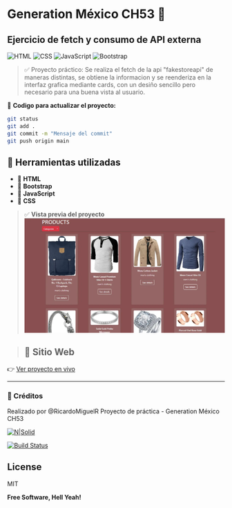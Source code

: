 # Generation México CH53 🚀

## Ejercicio de fetch y consumo de API externa

![HTML](https://img.shields.io/badge/HTML-%23E34F26.svg?style=flat&logo=html5&logoColor=white)
![CSS](https://img.shields.io/badge/CSS-%231572B6.svg?style=flat&logo=css3&logoColor=white)
![JavaScript](https://img.shields.io/badge/JavaScript-%23F7DF1E.svg?style=flat&logo=javascript&logoColor=black)
![Bootstrap](https://img.shields.io/badge/Bootstrap-%23563D7C.svg?style=flat&logo=bootstrap&logoColor=white)

> ✅ Proyecto práctico: Se realiza el fetch de la api "fakestoreapi" de maneras distintas, se obtiene la informacion y se reenderiza en la interfaz grafica mediante cards, con un desiño sencillo pero necesario para una buena vista al usuario.

📝 **Codigo para actualizar el proyecto:**
```bash
git status
git add .
git commit -m "Mensaje del commit"
git push origin main
```

## 🧰 Herramientas utilizadas

- 🧱 **HTML**
- 🎨 **Bootstrap**
- 🧠 **JavaScript**
- 🧪 **CSS** 


> ✅ **Vista previa del  proyecto**
![N|Solid](https://raw.githubusercontent.com/RicardoMiguelR/EjercicioFetchApi/refs/heads/main/assets/images/capturaProductos.webp)

> ## 🚀 Sitio Web
👉 [Ver proyecto en vivo](https://ricardomiguelr.github.io/CH53_ListaCompras/)

---

### 🙌 Créditos
Realizado por @RicardoMiguelR
Proyecto de práctica - Generation México CH53

[![N|Solid](https://cldup.com/dTxpPi9lDf.thumb.png)](https://nodesource.com/products/nsolid)

[![Build Status](https://travis-ci.org/joemccann/dillinger.svg?branch=master)](https://travis-ci.org/joemccann/dillinger)

## License

MIT

**Free Software, Hell Yeah!**

[//]: # (These are reference links used in the body of this note and get stripped out when the markdown processor does its job. There is no need to format nicely because it shouldn't be seen. Thanks SO - http://stackoverflow.com/questions/4823468/store-comments-in-markdown-syntax)

   [dill]: <https://github.com/joemccann/dillinger>
   [git-repo-url]: <https://github.com/joemccann/dillinger.git>
   [john gruber]: <http://daringfireball.net>
   [df1]: <http://daringfireball.net/projects/markdown/>
   [markdown-it]: <https://github.com/markdown-it/markdown-it>
   [Ace Editor]: <http://ace.ajax.org>
   [node.js]: <http://nodejs.org>
   [Twitter Bootstrap]: <http://twitter.github.com/bootstrap/>
   [jQuery]: <http://jquery.com>
   [@tjholowaychuk]: <http://twitter.com/tjholowaychuk>
   [express]: <http://expressjs.com>
   [AngularJS]: <http://angularjs.org>
   [Gulp]: <http://gulpjs.com>

   [PlDb]: <https://github.com/joemccann/dillinger/tree/master/plugins/dropbox/README.md>
   [PlGh]: <https://github.com/joemccann/dillinger/tree/master/plugins/github/README.md>
   [PlGd]: <https://github.com/joemccann/dillinger/tree/master/plugins/googledrive/README.md>
   [PlOd]: <https://github.com/joemccann/dillinger/tree/master/plugins/onedrive/README.md>
   [PlMe]: <https://github.com/joemccann/dillinger/tree/master/plugins/medium/README.md>
   [PlGa]: <https://github.com/RahulHP/dillinger/blob/master/plugins/googleanalytics/README.md>
